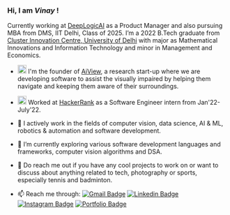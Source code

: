 ### Hi, I am ***Vinay*** !
Currently working at [DeepLogicAI](https://deeplogicai.tech/) as a Product Manager and also pursuing MBA from DMS, IIT Delhi, Class of 2025. I’m a 2022 B.Tech graduate from [Cluster Innovation Centre, University of Delhi](https://cic.du.ac.in/) with major as Mathematical Innovations and Information Technology and minor in Management and Economics.

- <img src="https://user-images.githubusercontent.com/43710239/186896640-cfa9b0c9-651f-418d-b31c-33a2458737cf.png" width="20px"> I'm the founder of [AiView](https://www.aiview.co.in), a research start-up where we are developing software to assist the visually impaired by helping them navigate and keeping them aware of their surroundings.

- <img src="https://upload.wikimedia.org/wikipedia/commons/4/40/HackerRank_Icon-1000px.png" width="20px"> Worked at [HackerRank](https://www.hackerrank.com/about-us) as a Software Engineer intern from Jan'22-July'22.

- 🔭 I actively work in the fields of computer vision, data science, AI & ML, robotics & automation and software development.
- 🌱 I’m currently exploring various software development languages and frameworks, computer vision algorithms and DSA.
- 💬 Do reach me out if you have any cool projects to work on or want to discuss about anything related to tech, photography or sports, especially tennis and badminton.
- 📫 Reach me through: [![Gmail Badge](https://img.shields.io/badge/-vinay.chappa@gmail.com-c14436?style=oval&logo=Gmail&logoColor=white&link=mailto:vinay.chappa@gmail.com)](mailto:vinay.chappa@gmail.com)  [![Linkedin Badge](https://img.shields.io/badge/-csvinay-0072b1?style=flat&logo=Linkedin&logoColor=white&link=https://www.linkedin.com/in/csvinay)](https://www.linkedin.com/in/csvinay) [![Instagram Badge](https://img.shields.io/badge/-vinay07rn-0072b1?style=flat&logo=Instagram&logoColor=white&link=https://www.instagram.com/vinay07rn)](https://www.instagram.com/vinay07rn) [![Portfolio Badge](https://img.shields.io/badge/-csvinay.com-blue?style=flat&logo=Instatus&logoColor=white&link=https://www.csvinay.com)](https://www.csvinay.com)
